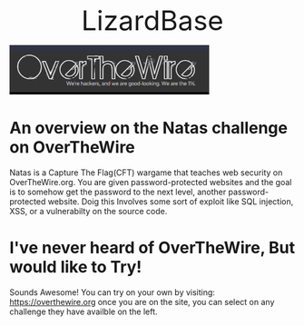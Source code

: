    <p align="center"> <font size=20>
  LizardBase
 </font>  
</p> 

![]( Screenshots/OTW.PNG)
# An overview on the Natas challenge on OverTheWire 
  Natas is a Capture The Flag(CFT) wargame that teaches web security on OverTheWire.org.
  You are given password-protected websites and the goal is to somehow get the password to the next level, another password-protected website.
  Doig this Involves some sort of exploit like SQL injection, XSS, or a vulnerabilty on the source code. 
  
# I've never heard of OverTheWire, But would like to Try!
  Sounds Awesome! You can try on your own by visiting:
  https://overthewire.org
  once you are on the site, you can select on any challenge they have availble on the left.
